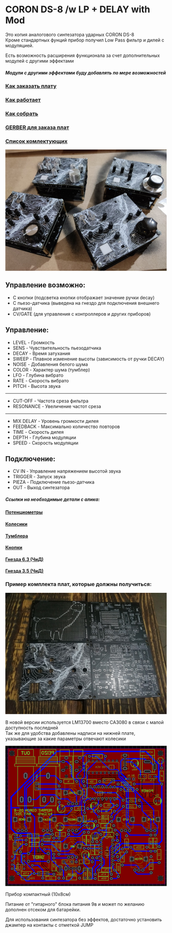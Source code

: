 # CORON DS-8 /w LP + DELAY with Mod

Это копия аналогового синтезатора ударных CORON DS-8<br>
Кроме стандартных фунций прибор получил Low Pass фильтр и дилей с модуляцией.

Есть возможность расширения функционала за счет дополнительных модулей с другими эффектами

##### Модули с другими эффектами буду добавлять по мере возможностей<br>

### [Как заказать плату](https://github.com/EugeneCarlo/OVERLY-LOWERLY-Guitar-Pedal/blob/main/How%20to%20get%20PCB/README.md)

### [Как работает](https://github.com/EugeneCarlo/coron-ds8-super-huevo-edition/blob/main/How%20it%20works/README.md)

### [Как собрать](https://github.com/EugeneCarlo/coron-ds8-super-huevo-edition/blob/main/How%20to%20assemble/README.md)

### [GERBER для заказа плат](https://github.com/EugeneCarlo/coron-ds8-super-huevo-edition/tree/main/PCB)

### [Список комлектующих](https://github.com/EugeneCarlo/coron-ds8-super-huevo-edition/tree/main/BOM)

 
![CORON_DS8](https://github.com/EugeneCarlo/coron-ds8-super-huevo-edition/blob/main/Image/YwKnsgYQ7no.jpg)<br>

## Управление возможно:
+ С кнопки (подсветка кнопки отображает значение ручки decay)
+ С пьезо-датчика (выведена на гнездо для подключения внешнего датчика)
+ CV/GATE (для управления с контроллеров и других приборов)

## Управление:
+ LEVEL - Громкость
+ SENS - Чувствительность пьезодатчика
+ DECAY - Время затухания
+ SWEEP - Плавное изменение высоты (зависимость от ручки DECAY)
+ NOISE - Добавления белого шума
+ COLOR - Характер шума (тумблер)
+ LFO - Глубина вибрато
+ RATE - Скорость вибрато
+ PITCH - Высота звука
---------
+ CUT-OFF - Частота среза фильтра
+ RESONANCE - Увеличение частот среза
---------
+ MIX DELAY - Уровень громкости дилея
+ FEEDBACK - Максимально количество повторов
+ TIME - Скорость дилея
+ DEPTH - Глубина модуляции
+ SPEED - Скорость модуляции
## Подключение:
+ CV IN - Управление напряжением высотой звука
+ TRIGGER - Запуск звука
+ PIEZA - Подключение пьезо-датчика
+ OUT - Выход синтезатора

##### Ссылки на необходимые детали с алика:

#### [Потенциометры](https://aliexpress.ru/item/1871188517.html)
#### [Колесики](https://aliexpress.ru/item/4000702166610.html)
#### [Тумблера](https://aliexpress.ru/item/32723119383.html)
#### [Кнопки](https://aliexpress.ru/item/4000224636043.html)
#### [Гнезда 6.3 (ЧиД)](https://www.chipdip.ru/product/st-008s-05)
#### [Гнезда 3.5 (ЧиД)](https://www.chipdip.ru/product/st-215n-04)


### Пример комплекта плат, которые должны получиться:
![Пример плат](https://github.com/EugeneCarlo/coron-ds8-super-huevo-edition/blob/main/Image/F3CKZTPLIhw.jpg)

В новой версии используется LM13700 вместо CA3080 в связи с малой доступность последней
<br>
Так же для удобства добавлены надписи на нижней плате, указывающие за какие параметры отвечают колесики<br>

![pcb](Image/Screenshot_99.png)<br>

Прибор компактный (10х8см)

Питание от "гитарного" блока питания 9в и может по желанию дополнен отсеком для батарейки.

Для использования синтезатора без эффектов, достаточно установить джампер на контакты с отметкой JUMP
